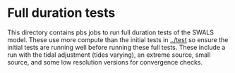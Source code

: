 #  Full duration tests

This directory contains pbs jobs to run full duration tests of the SWALS model. These use more compute than the initial tests in [../test](../test) so ensure the initial tests are running well before running these full tests. These include a run with the tidal adjustment (tides varying), an extreme source, small source, and some low resolution versions for convergence checks.
